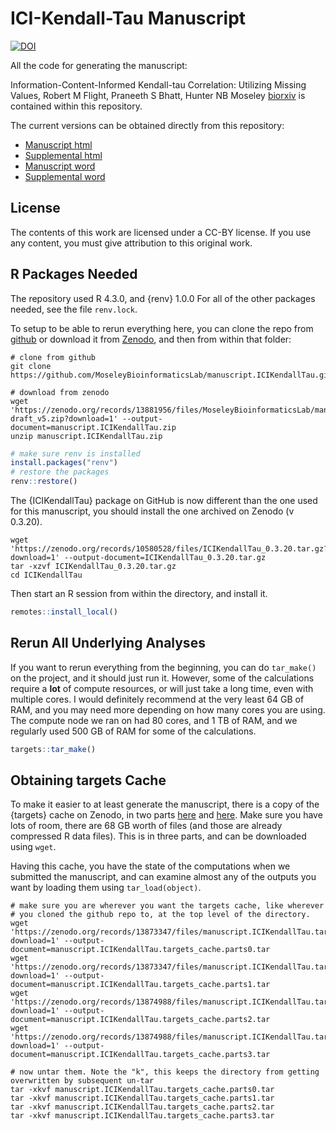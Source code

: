 
# ICI-Kendall-Tau Manuscript

[![DOI](https://zenodo.org/badge/429873882.svg)](https://zenodo.org/badge/latestdoi/429873882)

All the code for generating the manuscript:

Information-Content-Informed Kendall-tau Correlation: Utilizing Missing Values, Robert M Flight, Praneeth S Bhatt, Hunter NB Moseley [biorxiv](https://doi.org/10.1101/2022.02.24.481854) is contained within this repository.

The current versions can be obtained directly from this repository:

  * [Manuscript html](https://moseleybioinformaticslab.github.io/manuscript.ICIKendallTau/ici_kt_manuscript.html)
  * [Supplemental html](https://moseleybioinformaticslab.github.io/manuscript.ICIKendallTau/supplemental_materials.html)
  * [Manuscript word](https://moseleybioinformaticslab.github.io/manuscript.ICIKendallTau/ici_kt_manuscript.docx)
  * [Supplemental word](https://moseleybioinformaticslab.github.io/manuscript.ICIKendallTau/supplemental_materials.docx)

## License

The contents of this work are licensed under a CC-BY license.
If you use any content, you must give attribution to this original work.

## R Packages Needed

The repository used R 4.3.0, and {renv} 1.0.0
For all of the other packages needed, see the file `renv.lock`.

To setup to be able to rerun everything here, you can clone the repo from [github](https://github.com/MoseleyBioinformaticsLab/manuscript.ICIKendallTau) or download it from [Zenodo](https://zenodo.org/doi/10.5281/zenodo.6309187), and then from within that folder:

```
# clone from github
git clone https://github.com/MoseleyBioinformaticsLab/manuscript.ICIKendallTau.git
```

```
# download from zenodo
wget 'https://zenodo.org/records/13881956/files/MoseleyBioinformaticsLab/manuscript.ICIKendallTau-draft_v5.zip?download=1' --output-document=manuscript.ICIKendallTau.zip
unzip manuscript.ICIKendallTau.zip
```

```r
# make sure renv is installed
install.packages("renv")
# restore the packages
renv::restore()
```

The {ICIKendallTau} package on GitHub is now different than the one used for this manuscript, you should install the one archived on Zenodo (v 0.3.20).

```
wget 'https://zenodo.org/records/10580528/files/ICIKendallTau_0.3.20.tar.gz?download=1' --output-document=ICIKendallTau_0.3.20.tar.gz
tar -xzvf ICIKendallTau_0.3.20.tar.gz
cd ICIKendallTau
```

Then start an R session from within the directory, and install it.

```r
remotes::install_local()
```

## Rerun All Underlying Analyses

If you want to rerun everything from the beginning, you can do `tar_make()` on the project, and it should just run it.
However, some of the calculations require a **lot** of compute resources, or will just take a long time, even with multiple cores.
I would definitely recommend at the very least 64 GB of RAM, and you may need more depending on how many cores you are using.
The compute node we ran on had 80 cores, and 1 TB of RAM, and we regularly used 500 GB of RAM for some of the calculations.

```r
targets::tar_make()
```


## Obtaining targets Cache

To make it easier to at least generate the manuscript, there is a copy of the {targets} cache on Zenodo, in two parts [here](https://zenodo.org/doi/10.5281/zenodo.10570285) and [here](https://zenodo.org/doi/10.5281/zenodo.10570255).
Make sure you have lots of room, there are 68 GB worth of files (and those are already compressed R data files).
This is in three parts, and can be downloaded using `wget`.

Having this cache, you have the state of the computations when we submitted the manuscript, and can examine almost any of the outputs you want by loading them using `tar_load(object)`.

```
# make sure you are wherever you want the targets cache, like wherever
# you cloned the github repo to, at the top level of the directory.
wget 'https://zenodo.org/records/13873347/files/manuscript.ICIKendallTau.targets_cache.parts0.tar?download=1' --output-document=manuscript.ICIKendallTau.targets_cache.parts0.tar
wget 'https://zenodo.org/records/13873347/files/manuscript.ICIKendallTau.targets_cache.parts1.tar?download=1' --output-document=manuscript.ICIKendallTau.targets_cache.parts1.tar
wget 'https://zenodo.org/records/13874988/files/manuscript.ICIKendallTau.targets_cache.parts2.tar?download=1' --output-document=manuscript.ICIKendallTau.targets_cache.parts2.tar
wget 'https://zenodo.org/records/13874988/files/manuscript.ICIKendallTau.targets_cache.parts3.tar?download=1' --output-document=manuscript.ICIKendallTau.targets_cache.parts3.tar

# now untar them. Note the "k", this keeps the directory from getting overwritten by subsequent un-tar
tar -xkvf manuscript.ICIKendallTau.targets_cache.parts0.tar
tar -xkvf manuscript.ICIKendallTau.targets_cache.parts1.tar
tar -xkvf manuscript.ICIKendallTau.targets_cache.parts2.tar
tar -xkvf manuscript.ICIKendallTau.targets_cache.parts3.tar
```
